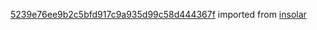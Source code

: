 [5239e76ee9b2c5bfd917c9a935d99c58d444367f](https://github.com/insolar/insolar/commit/5239e76ee9b2c5bfd917c9a935d99c58d444367f) imported from [insolar](https://github.com/insolar/insolar)
